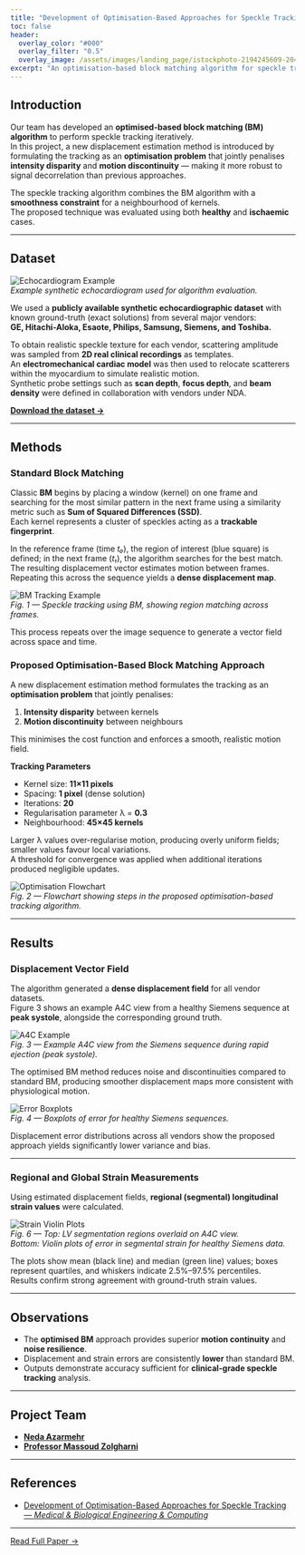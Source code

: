 ```yaml
---
title: "Development of Optimisation-Based Approaches for Speckle Tracking"
toc: false
header:
  overlay_color: "#000"
  overlay_filter: "0.5"
  overlay_image: /assets/images/landing_page/istockphoto-2194245609-2048x2048.jpg
excerpt: "An optimisation-based block matching algorithm for speckle tracking in echocardiography, enabling accurate displacement estimation and strain analysis."
---
```


## Introduction

Our team has developed an **optimised-based block matching (BM) algorithm** to perform speckle tracking iteratively.  
In this project, a new displacement estimation method is introduced by formulating the tracking as an **optimisation problem** that jointly penalises **intensity disparity** and **motion discontinuity** — making it more robust to signal decorrelation than previous approaches.  

The speckle tracking algorithm combines the BM algorithm with a **smoothness constraint** for a neighbourhood of kernels.  
The proposed technique was evaluated using both **healthy** and **ischaemic** cases.

---

## Dataset

![Echocardiogram Example](/assets/images/projects/unity/speckle_tracking/dataset.PNG)  
*Example synthetic echocardiogram used for algorithm evaluation.*

We used a **publicly available synthetic echocardiographic dataset** with known ground-truth (exact solutions) from several major vendors:  
**GE, Hitachi-Aloka, Esaote, Philips, Samsung, Siemens, and Toshiba.**

To obtain realistic speckle texture for each vendor, scattering amplitude was sampled from **2D real clinical recordings** as templates.  
An **electromechanical cardiac model** was then used to relocate scatterers within the myocardium to simulate realistic motion.  
Synthetic probe settings such as **scan depth**, **focus depth**, and **beam density** were defined in collaboration with vendors under NDA.

[**Download the dataset →**](https://ieeexplore.ieee.org/document/8234682)

---

## Methods

### Standard Block Matching

Classic **BM** begins by placing a window (kernel) on one frame and searching for the most similar pattern in the next frame using a similarity metric such as **Sum of Squared Differences (SSD)**.  
Each kernel represents a cluster of speckles acting as a **trackable fingerprint**.  

In the reference frame (time *t₀*), the region of interest (blue square) is defined; in the next frame (*t₁*), the algorithm searches for the best match.  
The resulting displacement vector estimates motion between frames. Repeating this across the sequence yields a **dense displacement map**.  

![BM Tracking Example](/assets/images/projects/unity/speckle_tracking/fig1.PNG)  
*Fig. 1 — Speckle tracking using BM, showing region matching across frames.*

This process repeats over the image sequence to generate a vector field across space and time.

### Proposed Optimisation-Based Block Matching Approach

A new displacement estimation method formulates the tracking as an **optimisation problem** that jointly penalises:
1. **Intensity disparity** between kernels  
2. **Motion discontinuity** between neighbours  

This minimises the cost function and enforces a smooth, realistic motion field.

**Tracking Parameters**
- Kernel size: **11×11 pixels**  
- Spacing: **1 pixel** (dense solution)  
- Iterations: **20**  
- Regularisation parameter λ = **0.3**  
- Neighbourhood: **45×45 kernels**

Larger λ values over-regularise motion, producing overly uniform fields; smaller values favour local variations.  
A threshold for convergence was applied when additional iterations produced negligible updates.

![Optimisation Flowchart](/assets/images/projects/unity/speckle_tracking/fig2.PNG)  
*Fig. 2 — Flowchart showing steps in the proposed optimisation-based tracking algorithm.*

---

## Results

### Displacement Vector Field

The algorithm generated a **dense displacement field** for all vendor datasets.  
Figure 3 shows an example A4C view from a healthy Siemens sequence at **peak systole**, alongside the corresponding ground truth.

![A4C Example](/assets/images/projects/unity/speckle_tracking/fig3.PNG)  
*Fig. 3 — Example A4C view from the Siemens sequence during rapid ejection (peak systole).*

The optimised BM method reduces noise and discontinuities compared to standard BM, producing smoother displacement maps more consistent with physiological motion.

![Error Boxplots](/assets/images/projects/unity/speckle_tracking/fig4.PNG)  
*Fig. 4 — Boxplots of error for healthy Siemens sequences.*

Displacement error distributions across all vendors show the proposed approach yields significantly lower variance and bias.

---

### Regional and Global Strain Measurements

Using estimated displacement fields, **regional (segmental) longitudinal strain values** were calculated.  

![Strain Violin Plots](/assets/images/projects/unity/speckle_tracking/fig6.PNG)  
*Fig. 6 — Top: LV segmentation regions overlaid on A4C view.  
Bottom: Violin plots of error in segmental strain for healthy Siemens data.*

The plots show mean (black line) and median (green line) values; boxes represent quartiles, and whiskers indicate 2.5%–97.5% percentiles.  
Results confirm strong agreement with ground-truth strain values.

---

## Observations

- The **optimised BM** approach provides superior **motion continuity** and **noise resilience**.  
- Displacement and strain errors are consistently **lower** than standard BM.  
- Outputs demonstrate accuracy sufficient for **clinical-grade speckle tracking** analysis.

---

## Project Team

- [**Neda Azarmehr**](https://www.uwl.ac.uk/staff/neda-azarmehr)  
- [**Professor Massoud Zolgharni**](https://www.uwl.ac.uk/staff/massoud-zolgharni)

---

## References

- [Development of Optimisation-Based Approaches for Speckle Tracking — *Medical & Biological Engineering & Computing*](https://link.springer.com/article/10.1007/s11517-020-02142-8)

---

<!-- {: .btn .btn--primary .btn--large} -->
[Read Full Paper →](https://link.springer.com/article/10.1007/s11517-020-02142-8)
